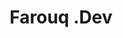 ---
title: "Farouq .Dev"
stack: "React - Gatsby"
live: "/"
source: "/"
image: "portfolio.jpg"
description: "This very website you're now watching. I wanted something fast with good SEO for my portfolio, so a static website generator like Gatsby seemed like the best fit. It reads data from markdown files, so it's super easy for me to keep adding Portfolio items as I develop more projects."
---